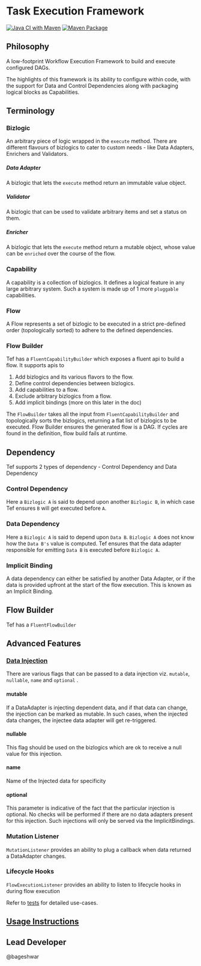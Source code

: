 # Task Execution Framework

[![Java CI with Maven](https://github.com/flipkart-incubator/tef/actions/workflows/maven.yml/badge.svg)](https://github.com/flipkart-incubator/tef/actions/workflows/maven.yml)
[![Maven Package](https://github.com/flipkart-incubator/tef/actions/workflows/maven-publish.yml/badge.svg)](https://github.com/flipkart-incubator/tef/actions/workflows/maven-publish.yml)

## Philosophy

A low-footprint Workflow Execution Framework to build and execute configured DAGs.

The highlights of this framework is its ability to configure within code, with the support for Data and Control
Dependencies along with packaging logical blocks as Capabilities.

## Terminology

### Bizlogic

An arbitrary piece of logic wrapped in the `execute` method. There are different flavours of bizlogics to cater to
custom needs - like Data Adapters, Enrichers and Validators.

##### Data Adapter

A bizlogic that lets the `execute` method return an immutable value object.

##### Validator

A bizlogic that can be used to validate arbitrary items and set a status on them.

##### Enricher

A bizlogic that lets the `execute` method return a mutable object, whose value can be `enriched` over the course of the
flow.

### Capability

A capability is a collection of bizlogics. It defines a logical feature in any large arbitrary system. Such a system is
made up of 1 more `pluggable`
capabilities.

### Flow

A Flow represents a set of bizlogic to be executed in a strict pre-defined order
(topologically sorted) to adhere to the defined dependencies.

### Flow Builder

Tef has a `FluentCapabilityBuilder` which exposes a fluent api to build a flow. It supports apis to

1. Add bizlogics and its various flavors to the flow.
2. Define control dependencies between bizlogics.
3. Add capabilities to a flow.
4. Exclude arbitrary bizlogics from a flow.
5. Add implicit bindings (more on this later in the doc)

The `FlowBuilder` takes all the input from `FluentCapabilityBuilder` and topologically sorts the bizlogics, returning a
flat list of bizlogics to be executed. Flow Builder ensures the generated flow is a DAG. If cycles are found in the
definition, flow build fails at runtime.

## Dependency

Tef supports 2 types of dependency - Control Dependency and Data Dependency

### Control Dependency

Here a `Bizlogic A` is said to depend upon another `Bizlogic B`, in which case Tef ensures `B` will get executed
before `A`.

### Data Dependency

Here a `Bizlogic A` is said to depend upon `Data B`.
`Bizlogic A` does not know how the `Data B's` value is computed. Tef ensures that the data adapter responsible for
emitting `Data B` is executed before `Bizlogic A`.

### Implicit Binding

A data dependency can either be satisfied by another Data Adapter, or if the data is provided upfront at the start of
the flow execution. This is known as an Implicit Binding.

## Flow Builder

Tef has a `FluentFlowBuilder`

## Advanced Features

### [Data Injection](https://github.com/flipkart-incubator/tef/blob/main/tef-core/src/main/java/flipkart/tef/annotations/InjectData.java)

There are various flags that can be passed to a data injection viz. `mutable`, `nullable`, `name` and `optional` .

#### mutable

If a DataAdapter is injecting dependent data, and if that data can change, the injection can be marked as mutable. In
such cases, when the injected data changes, the injectee data adapter will get re-triggered.

#### nullable

This flag should be used on the bizlogics which are ok to receive a null value for this injection.

#### name

Name of the Injected data for specificity

#### optional

This parameter is indicative of the fact that the particular injection is optional. No checks will be performed if there
are no data adapters present for this injection. Such injections will only be served via the ImplicitBindings.

### Mutation Listener

`MutationListener` provides an ability to plug a callback when data returned a DataAdapter changes.

### Lifecycle Hooks

`FlowExecutionListener` provides an ability to listen to lifecycle hooks in during flow execution

Refer to [tests](https://github.com/flipkart-incubator/tef/tree/main/tef-impl/src/test/java/flipkart/tef) for detailed
use-cases.

## [Usage Instructions](UsageInstructions.md)

## Lead Developer

@bageshwar
